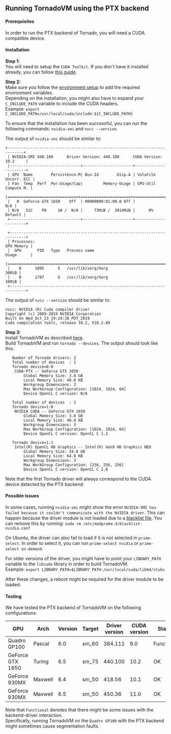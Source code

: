 ## Running TornadoVM using the PTX backend

#### Prerequisites
In order to run the PTX backend of Tornado, you will need a CUDA compatible device.

#### Installation 
**Step 1:**  
You will need to setup the `CUDA Toolkit`. If you don't have it installed already, you can follow [this guide](https://docs.nvidia.com/cuda/cuda-installation-guide-linux/index.html). 

**Step 2:**  
Make sure you follow the [environment setup](https://docs.nvidia.com/cuda/cuda-installation-guide-linux/index.html#environment-setup) to add the required environment variables.  
Depending on the installation, you might also have to expand your `C_INCLUDE_PATH` variable to include the CUDA headers.   
Example: `export C_INCLUDE_PATH=/usr/local/cuda/include:${C_INCLUDE_PATH}`

To ensure that the installation has been successful, you can run the following commands:
`nvidia-smi` and `nvcc --version`.

The output of `nvidia-smi` should be similar to:
```
+-----------------------------------------------------------------------------+
 | NVIDIA-SMI 440.100      Driver Version: 440.100      CUDA Version: 10.2     |
 |-------------------------------+----------------------+----------------------+
 | GPU  Name        Persistence-M| Bus-Id        Disp.A | Volatile Uncorr. ECC |
 | Fan  Temp  Perf  Pwr:Usage/Cap|         Memory-Usage | GPU-Util  Compute M. |
 |===============================+======================+======================|
 |   0  GeForce GTX 1650    Off  | 00000000:01:00.0 Off |                  N/A |
 | N/A   51C    P8     1W /  N/A |     73MiB /  3914MiB |      0%      Default |
 +-------------------------------+----------------------+----------------------+
                                                                                
 +-----------------------------------------------------------------------------+
 | Processes:                                                       GPU Memory |
 |  GPU       PID   Type   Process name                             Usage      |
 |=============================================================================|
 |    0      1095      G   /usr/lib/xorg/Xorg                            36MiB |
 |    0      1707      G   /usr/lib/xorg/Xorg                            36MiB |
 +-----------------------------------------------------------------------------+
 ```

The output of `nvcc --version` should be similar to:
```
nvcc: NVIDIA (R) Cuda compiler driver
Copyright (c) 2005-2019 NVIDIA Corporation
Built on Wed_Oct_23_19:24:38_PDT_2019
Cuda compilation tools, release 10.2, V10.2.89
```

**Step 3:**  
Install TornadoVM as described [here](1_INSTALL.md).   
Build TornadoVM and run `tornado --devices`. The output should look like this:
```
   Number of Tornado drivers: 2
   Total number of devices  : 1
   Tornado device=0:0
   	CUDA-PTX -- GeForce GTX 1650
   		Global Memory Size: 3.8 GB
   		Local Memory Size: 48.0 KB
   		Workgroup Dimensions: 3
   		Max WorkGroup Configuration: [1024, 1024, 64]
   		Device OpenCL C version: N/A
   
   Total number of devices  : 2
   Tornado device=1:0
   	NVIDIA CUDA -- GeForce GTX 1650
   		Global Memory Size: 3.8 GB
   		Local Memory Size: 48.0 KB
   		Workgroup Dimensions: 3
   		Max WorkGroup Configuration: [1024, 1024, 64]
   		Device OpenCL C version: OpenCL C 1.2
   
   Tornado device=1:1
   	Intel(R) OpenCL HD Graphics -- Intel(R) Gen9 HD Graphics NEO
   		Global Memory Size: 24.8 GB
   		Local Memory Size: 64.0 KB
   		Workgroup Dimensions: 3
   		Max WorkGroup Configuration: [256, 256, 256]
   		Device OpenCL C version: OpenCL C 2.0
```
Note that the first Tornado driver will always correspond to the CUDA device detected by the PTX backend.

#### Possible issues
In some cases, running `nvidia-smi` might show the error `NVIDIA-SMI has failed because it couldn't communicate with the NVIDIA driver`. This can happen because the driver module is not loaded due to a [blacklist file](https://forums.developer.nvidia.com/t/nvidia-driver-is-not-loaded-ubuntu-18-10/70495/2).
You can remove this by running:
`sudo rm /etc/modprobe.d/blacklist-nvidia.conf`  
  
On Ubuntu, the driver can also fail to load if it is not selected in `prime-select`. In order to select it, you can run `prime-select nvidia` or `prime-select on-demand`.

For older versions of the driver, you might have to point your `LIBRARY_PATH` variable to the `libcuda` library in order to build TornadoVM.  
Example: `export LIBRARY_PATH=$LIBRARY_PATH:/usr/local/cuda/lib64/stubs`
  
After these changes, a reboot might be required for the driver module to be loaded.


#### Testing

We have tested the PTX backend of TornadoVM on the following configurations:

|GPU   |Arch   |Version   |Target   |Driver version   |CUDA version   |Status   |
|---    |---    |---    |---    |---    |---    |---    |
|Quadro GP100   |Pascal   |6.0   |sm_60   |384.111   |9.0   |Functional|
|GeForce GTX 1650   |Turing   |6.5   |sm_75   |440.100   |10.2   |OK|
|GeForce 930MX   |Maxwell   |6.4   |sm_50   |418.56   |10.1   |OK|
|GeForce 930MX   |Maxwell   |6.5   |sm_50   |450.36   |11.0   |OK|

Note that `Functional` denotes that there might be some issues with the backend-driver interaction.   
Specifically, running TornadoVM on the `Quadro GP100` with the PTX backend might sometimes cause segmentation faults.   


